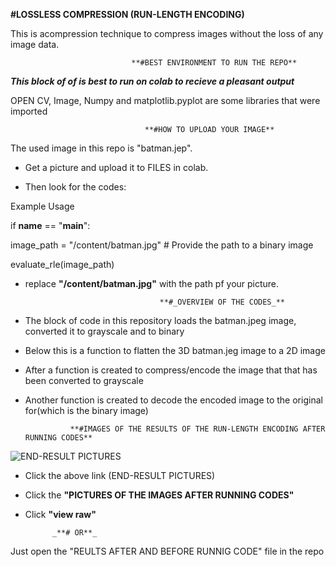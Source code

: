 **#LOSSLESS COMPRESSION (RUN-LENGTH ENCODING)**

This is acompression technique to compress images without the loss of any image data.




                                
                               **#BEST ENVIRONMENT TO RUN THE REPO**
***This block of of is best to run on colab to recieve a pleasant output***

OPEN CV, Image, Numpy and matplotlib.pyplot are some libraries that were imported





                                  **#HOW TO UPLOAD YOUR IMAGE**
The used image in this repo is "batman.jep".

+ Get a picture and upload it to FILES in colab.

+ Then look for the codes:
  
Example Usage

if __name__ == "__main__":
                          
   image_path = "/content/batman.jpg"  # Provide the path to a binary image
                              
   evaluate_rle(image_path)
                              
+ replace **"/content/batman.jpg"** with the path pf your picture.




                                    **#_OVERVIEW OF THE CODES_**
- The block of code in this repository loads the batman.jpeg image, converted it to grayscale and to binary

- Below this is a function to flatten the 3D batman.jeg image to a 2D image

- After a function is created to compress/encode the image that that has been converted to grayscale

- Another function is created to decode the encoded image to the original for(which is the binary image)





                **#IMAGES OF THE RESULTS OF THE RUN-LENGTH ENCODING AFTER RUNNING CODES**
![END-RESULT PICTURES](IMAGES)

+ Click the above link (END-RESULT PICTURES)

+ Click the **"PICTURES OF THE IMAGES AFTER RUNNING CODES"**

+ Click **"view raw"**

            _**# OR**_
Just open the "REULTS AFTER AND BEFORE RUNNIG CODE" file in the repo

